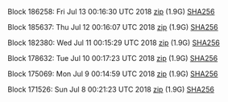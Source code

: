 Block 186258: Fri Jul 13 00:16:30 UTC 2018 [zip](https://dash-bootstrap.ams3.digitaloceanspaces.com/testnet/2018-07-13/bootstrap.dat.zip) (1.9G) [SHA256](https://dash-bootstrap.ams3.digitaloceanspaces.com/testnet/2018-07-13/sha256.txt)

Block 185637: Thu Jul 12 00:16:07 UTC 2018 [zip](https://dash-bootstrap.ams3.digitaloceanspaces.com/testnet/2018-07-12/bootstrap.dat.zip) (1.9G) [SHA256](https://dash-bootstrap.ams3.digitaloceanspaces.com/testnet/2018-07-12/sha256.txt)

Block 182380: Wed Jul 11 00:15:29 UTC 2018 [zip](https://dash-bootstrap.ams3.digitaloceanspaces.com/testnet/2018-07-11/bootstrap.dat.zip) (1.9G) [SHA256](https://dash-bootstrap.ams3.digitaloceanspaces.com/testnet/2018-07-11/sha256.txt)

Block 178632: Tue Jul 10 00:17:23 UTC 2018 [zip](https://dash-bootstrap.ams3.digitaloceanspaces.com/testnet/2018-07-10/bootstrap.dat.zip) (1.9G) [SHA256](https://dash-bootstrap.ams3.digitaloceanspaces.com/testnet/2018-07-10/sha256.txt)

Block 175069: Mon Jul  9 00:14:59 UTC 2018 [zip](https://dash-bootstrap.ams3.digitaloceanspaces.com/testnet/2018-07-09/bootstrap.dat.zip) (1.9G) [SHA256](https://dash-bootstrap.ams3.digitaloceanspaces.com/testnet/2018-07-09/sha256.txt)

Block 171526: Sun Jul  8 00:21:23 UTC 2018 [zip](https://dash-bootstrap.ams3.digitaloceanspaces.com/testnet/2018-07-08/bootstrap.dat.zip) (1.9G) [SHA256](https://dash-bootstrap.ams3.digitaloceanspaces.com/testnet/2018-07-08/sha256.txt)
